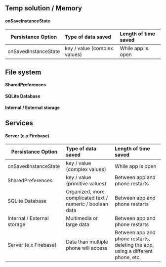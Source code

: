 # 

## Temp solution / Memory

#### onSaveInstanceState

| Persistance Option | Type of data saved | Length of time saved |
|--------------------|:-------------------|:---------------------|
| onSavedInstanceState| key / value (complex values) | While app is open | 

## File system

#### SharedPreferences

#### SQLite Database

#### Internal / External storage

## Services

#### Server (e.x Firebase)

| Persistance Option | Type of data saved | Length of time saved |
|--------------------|:-------------------|:---------------------|
| onSavedInstanceState| key / value (complex values) | While app is open | 
| SharedPreferences | key / value (primitive values) | Between app and phone restarts |
| SQLite Database | Organized, more complicated text / numeric / boolean data | Between app and phone restarts |
| Internal / External storage | Multimedia or large data | Between app and phone restarts | 
| Server (e.x Firebase) | Data than multiple phone will access | Between app and phone restarts, deleting the app, using a different phone, etc. |
